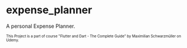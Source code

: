 # expense_planner

A personal Expense Planner.  

<sup><sub>This Project is a part of course "Flutter and Dart - The Complete Guide" by Maximilian Schwarzmüller on Udemy. <sub><sup>